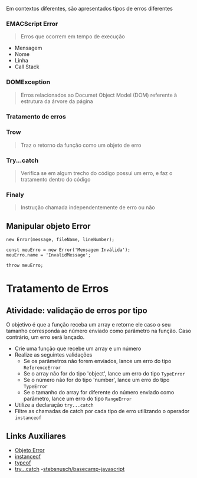 Em contextos diferentes, são apresentados tipos de erros diferentes

###  EMACScript Error
> Erros que ocorrem em tempo de execução

- Mensagem
- Nome
- Linha
- Call Stack

### DOMException
> Erros relacionados ao Documet Object Model (DOM)
> referente à estrutura da árvore da página

### Tratamento de erros

### Trow
> Traz o retorno da função como um objeto de erro

### Try...catch
> Verifica se em algum trecho do código possui um erro, e faz o tratamento dentro do código

### Finaly
> Instrução chamada independentemente de erro ou não

## Manipular objeto Error

```
new Error(message, fileName, lineNumber);

const meuErro = new Error('Mensagem Inválida');
meuErro.name = 'InvalidMessage';

throw meuErro;

```

# Tratamento de Erros


## Atividade: validação de erros por tipo

O objetivo é que a função receba um array e retorne ele caso o seu tamanho corresponda ao número enviado como parâmetro na função. Caso contrário, um erro será lançado.

- Crie uma função que recebe um array e um número
- Realize as seguintes validações
  - Se os parâmetros não forem enviados, lance um erro do tipo `ReferenceError`
  - Se o array não for do tipo 'object', lance um erro do tipo `TypeError`
  - Se o número não for do tipo 'number', lance um erro do tipo `TypeError`
  - Se o tamanho do array for diferente do número enviado como parâmetro, lance um erro do tipo `RangeError`
- Utilize a declaração `try...catch`
- Filtre as chamadas de catch por cada tipo de erro utilizando o operador `instanceof`

## Links Auxiliares

- [Objeto Error](https://developer.mozilla.org/pt-BR/docs/Web/JavaScript/Reference/Global_Objects/Error)
- [instanceof](https://developer.mozilla.org/pt-BR/docs/Web/JavaScript/Reference/Operators/instanceof)
- [typeof](https://developer.mozilla.org/pt-BR/docs/Web/JavaScript/Reference/Operators/typeof)
- [try...catch](https://developer.mozilla.org/pt-BR/docs/Web/JavaScript/Reference/Statements/try...catch)
-[stebsnusch/basecamp-javascript](https://github.com/stebsnusch/basecamp-javascript/blob/main/debug-error/README.md)